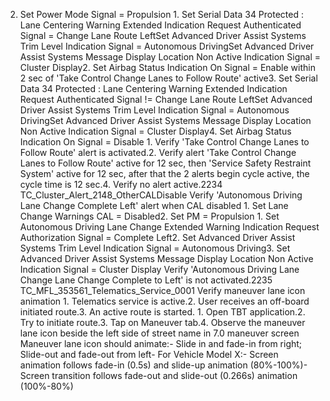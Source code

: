 2. Set Power Mode Signal = Propulsion 1. Set Serial Data 34 Protected : Lane Centering Warning Extended Indication Request Authenticated Signal = Change Lane Route LeftSet Advanced Driver Assist Systems Trim Level Indication Signal = Autonomous DrivingSet Advanced Driver Assist Systems Message Display Location Non Active Indication Signal = Cluster Display2. Set Airbag Status Indication On Signal = Enable within 2 sec of 'Take Control Change Lanes to Follow Route' active3. Set Serial Data 34 Protected : Lane Centering Warning Extended Indication Request Authenticated Signal != Change Lane Route LeftSet Advanced Driver Assist Systems Trim Level Indication Signal = Autonomous DrivingSet Advanced Driver Assist Systems Message Display Location Non Active Indication Signal = Cluster Display4. Set Airbag Status Indication On Signal = Disable 1. Verify 'Take Control Change Lanes to Follow Route' alert is activated.2. Verify alert 'Take Control Change Lanes to Follow Route' active for 12 sec, then 'Service Safety Restraint System' active for 12 sec, after that the 2 alerts begin cycle active, the cycle time is 12 sec.4. Verify no alert active.2234 TC_Cluster_Alert_2148_OtherCALDisable Verify 'Autonomous Driving Lane Change Complete Left' alert when CAL disabled 1. Set Lane Change Warnings CAL = Disabled2. Set PM = Propulsion 1. Set Autonomous Driving Lane Change Extended Warning Indication Request Authorization Signal = Complete Left2. Set Advanced Driver Assist Systems Trim Level Indication Signal = Autonomous Driving3. Set Advanced Driver Assist Systems Message Display Location Non Active Indication Signal = Cluster Display Verify 'Autonomous Driving Lane Change Lane Change Complete to Left' is not activated.2235 TC_MFL_353561_Telematics_Service_0001 Verify maneuver lane icon animation 1. Telematics service is active.2. User receives an off-board initiated route.3. An active route is started. 1. Open TBT application.2. Try to initiate route.3. Tap on Maneuver tab.4. Observe the maneuver lane icon beside the left side of street name in 7.0 maneuver screen Maneuver lane icon should animate:- Slide in and fade-in from right; Slide-out and fade-out from left- For Vehicle Model X:- Screen animation follows fade-in (0.5s) and slide-up animation (80%-100%)- Screen transition follows fade-out and slide-out (0.266s) animation (100%-80%)